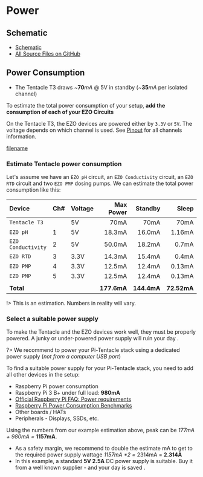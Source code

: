 # <i class="fas fa-bolt"></i> Power

## Schematic
* <i class="far fa-file-pdf"></i> [Schematic](https://github.com/whitebox-labs/tentacle-raspi-oshw/raw/master/hardware/t3_schematic.pdf)
* <i class="fab fa-github"></i> [All Source Files on GitHub](https://github.com/whitebox-labs/tentacle-raspi-oshw)

## Power Consumption
* The Tentacle T3 draws ~**70**_mA_ @ 5V in standby (~**35**_mA_ per isolated channel)

To estimate the total power consumption of your setup, **add the consumption of each of your EZO Circuits**

On the Tentacle T3, the EZO devices are powered either by `3.3V` or `5V`. The voltage depends on which channel is used. See [Pinout](pinout.md) for all channels information.

[filename](https://raw.githubusercontent.com/whitebox-labs/whitebox-docs/master/tentacle/common/ezo-power-consumption.md ':include')

### Estimate Tentacle power consumption
Let's assume we have an `EZO pH` circuit, an `EZO Conductivity` circuit, an `EZO RTD` circuit and two `EZO PMP` dosing pumps. We can estimate the total power consumption like this:

| Device      	| Ch# 	| Voltage 	| Max Power	| Standby 	| Sleep   	|
|:-------------	|-----------	|---------	|---------:	|---------:	|--------:	|
| `Tentacle T3`	|           	| 5V      	|   70mA 	| 70mA  	| 70mA  	|
| `EZO pH`    	| 1         	| 5V      	| 18.3mA 	| 16.0mA 	| 1.16mA 	|
| `EZO Conductivity`	| 2   	| 5V      	| 50.0mA 	| 18.2mA	| 0.7mA 	|
| `EZO RTD`   	| 3         	| 3.3V    	| 14.3mA 	| 15.4mA 	| 0.4mA 	|
| `EZO PMP`   	| 4         	| 3.3V    	| 12.5mA 	| 12.4mA 	| 0.13mA 	|
| `EZO PMP`   	| 5         	| 3.3V    	| 12.5mA 	| 12.4mA 	| 0.13mA 	|
|             	|           	|         	|         	|         	|         	|
| **Total**   	|           	|         	| **177.6mA** 	| **144.4mA**  	| **72.52mA**  	|

!> This is an estimation. Numbers in reality will vary.

### Select a suitable power supply
To make the Tentacle and the EZO devices work well, they must be properly powered. A junky or under-powered power supply will ruin your day <i class="fas fa-skull"></i> .

?> We recommend to power your Pi-Tentacle stack using a dedicated power supply (_not from a computer USB port_)

To find a suitable power supply for your Pi-Tentacle stack, you need to add all other devices in the setup:
* Raspberry Pi power consumption
 * Raspberry Pi 3 B+ under full load: **980mA**
  * [Official Raspberry Pi FAQ: Power requirements](https://www.raspberrypi.org/help/faqs/#powerReqs)
  * [Raspberry Pi Power Consumption Benchmarks](https://www.pidramble.com/wiki/benchmarks/power-consumption)
* Other boards / HATs
* Peripherals - Displays, SSDs, etc.

Using the numbers from our example estimation above, peak can be _177mA + 980mA =_ **1157mA**.

* As a safety margin, we recommend to double the estimate mA to get to the required power supply wattage  _1157mA *2 =_ 2314mA  = **2.314A**
* In this example, a standard **5V 2.5A** DC power supply is suitable. Buy it from a well known supplier  - and your day is saved <i class="fas fa-thumbs-up"></i>.
